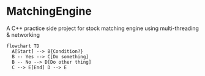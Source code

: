 # MatchingEngine
A C++ practice side project for stock matching engine using multi-threading &amp; networking
```mermaid
flowchart TD
  A[Start] --> B{Condition?}
  B -- Yes --> C[Do something]
  B -- No --> D[Do other thing]
  C --> E[End] D --> E
```
